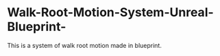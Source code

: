 # Walk-Root-Motion-System-Unreal-Blueprint-
This is a system of walk root motion made in blueprint.
